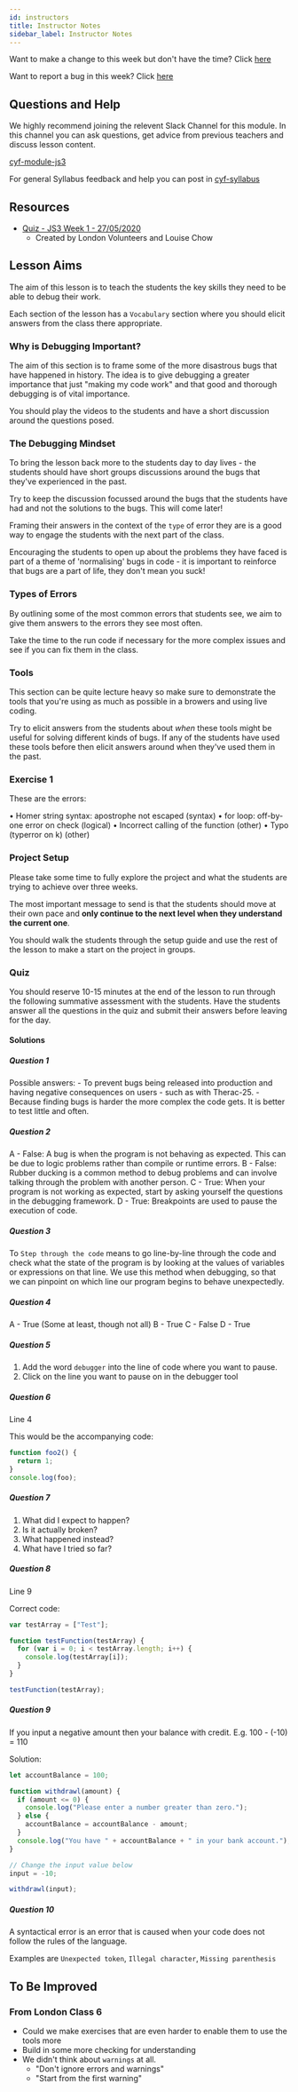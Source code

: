 ```yaml
---
id: instructors
title: Instructor Notes
sidebar_label: Instructor Notes
---
```


Want to make a change to this week but don't have the time? Click [here](https://github.com/CodeYourFuture/syllabus/issues/new?assignees=&labels=enhancement&template=change-request.md&title=)

Want to report a bug in this week? Click [here](https://github.com/CodeYourFuture/syllabus/issues/new?assignees=&labels=bug&template=bug-report.md&title=)

## Questions and Help

We highly recommend joining the relevent Slack Channel for this module. In this channel you can ask questions, get advice from previous teachers and discuss lesson content.

[cyf-module-js3](https://codeyourfuture.slack.com/archives/C7SLBMSJE)

For general Syllabus feedback and help you can post in [cyf-syllabus](https://codeyourfuture.slack.com/archives/C012UUW69S8)

## Resources

- [Quiz - JS3 Week 1 - 27/05/2020](https://docs.google.com/forms/d/e/1FAIpQLScYHmS7LOfI4ML3z2axEpZd2Zgvbe-9FBB5rsWoqqMcw2u6SA/viewform)
  - Created by London Volunteers and Louise Chow

## Lesson Aims

The aim of this lesson is to teach the students the key skills they need to be able to debug their work.

Each section of the lesson has a `Vocabulary` section where you should elicit answers from the class there appropriate.

### Why is Debugging Important?

The aim of this section is to frame some of the more disastrous bugs that have happened in history. The idea is to give debugging a greater importance that just "making my code work" and that good and thorough debugging is of vital importance.

You should play the videos to the students and have a short discussion around the questions posed.

### The Debugging Mindset

To bring the lesson back more to the students day to day lives - the students should have short groups discussions around the bugs that they've experienced in the past.

Try to keep the discussion focussed around the bugs that the students have had and not the solutions to the bugs. This will come later!

Framing their answers in the context of the `type` of error they are is a good way to engage the students with the next part of the class.

Encouraging the students to open up about the problems they have faced is part of a theme of 'normalising' bugs in code - it is important to reinforce that bugs are a part of life, they don't mean you suck!

### Types of Errors

By outlining some of the most common errors that students see, we aim to give them answers to the errors they see most often.

Take the time to the run code if necessary for the more complex issues and see if you can fix them in the class.

### Tools

This section can be quite lecture heavy so make sure to demonstrate the tools that you're using as much as possible in a browers and using live coding.

Try to elicit answers from the students about _when_ these tools might be useful for solving different kinds of bugs. If any of the students have used these tools before then elicit answers around when they've used them in the past.

### Exercise 1

These are the errors:

• Homer string syntax: apostrophe not escaped (syntax)
• for loop: off-by-one error on check (logical)
• Incorrect calling of the function (other)
• Typo (typerror on k) (other)

### Project Setup

Please take some time to fully explore the project and what the students are trying to achieve over three weeks.

The most important message to send is that the students should move at their own pace and **only continue to the next level when they understand the current one**.

You should walk the students through the setup guide and use the rest of the lesson to make a start on the project in groups.

### Quiz

You should reserve 10-15 minutes at the end of the lesson to run through the following summative assessment with the students. Have the students answer all the questions in the quiz and submit their answers before leaving for the day.

#### Solutions

##### Question 1

Possible answers: - To prevent bugs being released into production and having negative consequences on users - such as with Therac-25. - Because finding bugs is harder the more complex the code gets. It is better to test little and often.

##### Question 2

A - False: A bug is when the program is not behaving as expected. This can be due to logic problems rather than compile or runtime errors.
B - False: Rubber ducking is a common method to debug problems and can involve talking through the problem with another person.
C - True: When your program is not working as expected, start by asking yourself the questions in the debugging framework.
D - True: Breakpoints are used to pause the execution of code.

##### Question 3

To `Step through the code` means to go line-by-line through the code and check what the state of the program is by looking at the values of variables or expressions on that line.
We use this method when debugging, so that we can pinpoint on which line our program begins to behave unexpectedly.

##### Question 4

A - True (Some at least, though not all)
B - True
C - False
D - True

##### Question 5

1. Add the word `debugger` into the line of code where you want to pause.
2. Click on the line you want to pause on in the debugger tool

##### Question 6

Line 4

This would be the accompanying code:

```js
function foo2() {
  return 1;
}
console.log(foo);
```

##### Question 7

1. What did I expect to happen?
2. Is it actually broken?
3. What happened instead?
4. What have I tried so far?

##### Question 8

Line 9

Correct code:

```js
var testArray = ["Test"];

function testFunction(testArray) {
  for (var i = 0; i < testArray.length; i++) {
    console.log(testArray[i]);
  }
}

testFunction(testArray);
```

##### Question 9

If you input a negative amount then your balance with credit. E.g. 100 - (-10) = 110

Solution:

```js
let accountBalance = 100;

function withdrawl(amount) {
  if (amount <= 0) {
    console.log("Please enter a number greater than zero.");
  } else {
    accountBalance = accountBalance - amount;
  }
  console.log("You have " + accountBalance + " in your bank account.");
}

// Change the input value below
input = -10;

withdrawl(input);
```

##### Question 10

A syntactical error is an error that is caused when your code does not follow the rules of the language.

Examples are `Unexpected token`, `Illegal character`, `Missing parenthesis`

## To Be Improved

### From London Class 6

- Could we make exercises that are even harder to enable them to use the tools more
- Build in some more checking for understanding
- We didn't think about `warnings` at all.
  - "Don't ignore errors and warnings"
  - "Start from the first warning"
